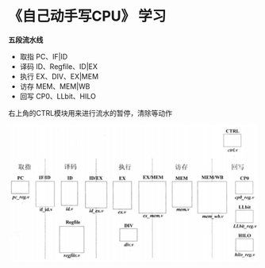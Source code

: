 # 《自己动手写CPU》 学习


**五段流水线**
- 取指      PC、IF|ID
- 译码      ID、Regfile、ID|EX
- 执行      EX、DIV、EX|MEM
- 访存      MEM、MEM|WB
- 回写      CP0、LLbit、HILO

右上角的CTRL模块用来进行流水的暂停，清除等动作

<img src="./image/OpenMipsPipeLine.png" height = "%70" width = "%70" >

